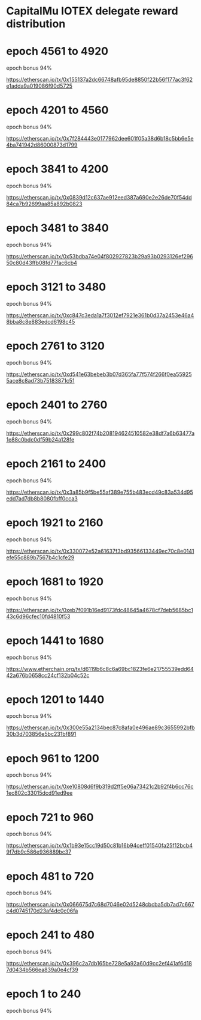 # CapitalMu IOTEX delegate reward distribution

# epoch 4561 to 4920
epoch bonus 94%

https://etherscan.io/tx/0x155137a2dc66748afb95de8850f22b56f177ac3f62e1adda9a019086f90d5725

# epoch 4201 to 4560
epoch bonus 94%

https://etherscan.io/tx/0x7f284443e0177962dee601f05a38d6b18c5bb6e5e4ba741942d86000873d1799

# epoch 3841 to 4200
epoch bonus 94%

https://etherscan.io/tx/0x0839d12c637ae912eed387a690e2e26de70f54dd84ca7b92699aa85a892b0823

# epoch 3481 to 3840
epoch bonus 94%

https://etherscan.io/tx/0x53bdba74e04f802927823b29a93b0293126ef29650c80d43ffb08fd77fac6cb4

# epoch 3121 to 3480
epoch bonus 94%

https://etherscan.io/tx/0xc847c3eda1a7f3012ef7921e361b0d37a2453e46a48bba8c8e883edcd6198c45

# epoch 2761 to 3120
epoch bonus 94%

https://etherscan.io/tx/0xd541e63bebeb3b07d365fa77f574f266f0ea559255ace8c8ad73b75183871c51

# epoch 2401 to 2760
epoch bonus 94%

https://etherscan.io/tx/0x299c802f74b208194624510582e38df7a6b63477a1e88c0bdc0df59b24a128fe

# epoch 2161 to 2400
epoch bonus 94%

https://etherscan.io/tx/0x3a85b9f5be55af389e755b483ecd49c83a534d95edd7ad7db8b8080fbff0cca3

# epoch 1921 to 2160
epoch bonus 94%

https://etherscan.io/tx/0x330072e52a61637f3bd93566133449ec70c8e0141efe55c889b7567b4c1cfe29

# epoch 1681 to 1920
epoch bonus 94%

https://etherscan.io/tx/0xeb7f091b16ed9173fdc48645a4678cf7deb5685bc143c6d96cfec10fd4810f53

# epoch 1441 to 1680
epoch bonus 94%

https://www.etherchain.org/tx/d6119b6c8c6a69bc1823fe6e21755539edd6442a676b0658cc24cf132b04c52c

# epoch 1201 to 1440
epoch bonus 94%

https://etherscan.io/tx/0x300e55a2134bec87c8afa0e496ae89c3655992bfb30b3d703856e5bc231bf891

# epoch 961 to 1200
epoch bonus 94%

https://etherscan.io/tx/0xe10808d6f9b319d2ff5e06a73421c2b92f4b6cc76c1ec802c33015dcd91ed9ee

# epoch 721 to 960
epoch bonus 94%

https://etherscan.io/tx/0x1b93e15cc19d50c81b16b94ceff01540fa25f12bcb49f7db9c586e936889bc37

# epoch 481 to 720
epoch bonus 94%

https://etherscan.io/tx/0x066675d7c68d7046e02d5248cbcba5db7ad7c667c4d0745170d23af4dc0c06fa

# epoch 241 to 480
epoch bonus 94%

https://etherscan.io/tx/0x396c2a7db165be728e5a92a60d9cc2ef441af6d187d0434b566ea839a0e4cf39

# epoch 1 to 240
epoch bonus 94%


